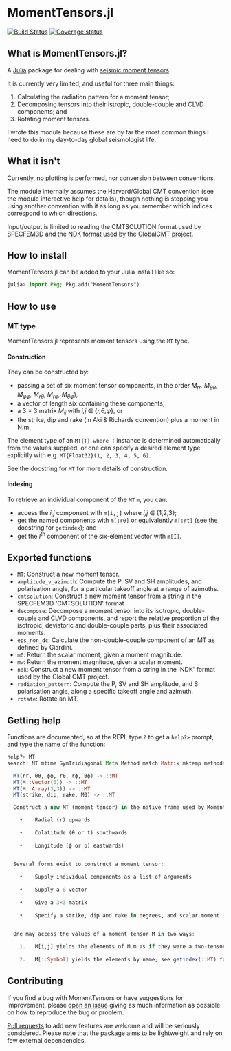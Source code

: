 # MomentTensors.jl

[![Build Status](https://github.com/anowacki/MomentTensors.jl/workflows/CI/badge.svg)](https://github.com/anowacki/MomentTensors.jl/actions)
[![Coverage status](https://codecov.io/gh/anowacki/MomentTensors.jl/branch/master/graph/badge.svg?token=knbujQ671A)](https://codecov.io/gh/anowacki/MomentTensors.jl)

## What is MomentTensors.jl?
A [Julia](http://julialang.org) package for dealing with [seismic moment
tensors](https://earthquake.usgs.gov/learn/glossary/?term=moment%20tensor).

It is currently very limited, and useful for three main things:

1. Calculating the radiation pattern for a moment tensor;
2. Decomposing tensors into their istropic, double-couple and CLVD
   components; and
3. Rotating moment tensors.

I wrote this module because these are by far the most common things I need to do
in my day-to-day global seismologist life.

## What it isn't
Currently, no plotting is performed, nor conversion between conventions.

The module internally assumes the Harvard/Global CMT convention (see the module
interactive help for details), though nothing is stopping you using another
convention with it as long as you remember which indices correspond to which
directions.

Input/output is limited to reading the CMTSOLUTION format used by
[SPECFEM3D](https://github.com/geodynamics/specfem3d) and the
[NDK](http://www.ldeo.columbia.edu/~gcmt/projects/CMT/catalog/allorder.ndk_explained)
format used by the [GlobalCMT project](https://globalcmt.org).

## How to install
MomentTensors.jl can be added to your Julia install like so:

```julia
julia> import Pkg; Pkg.add("MomentTensors")
```


## How to use
### MT type
MomentTensors.jl represents moment tensors using the `MT` type.

#### Construction
They can be constructed by:
- passing a set of six moment tensor components, in the order
  _M<sub>rr</sub>, M<sub>θθ</sub>, M<sub>φφ</sub>,
  M<sub>rθ</sub>, M<sub>rφ</sub>, M<sub>θφ</sub>_),
- a vector of length six containing these components,
- a 3 × 3 matrix _M<sub>ij</sub>_ with
  _i,j_ ∈ {_r,θ,φ_}, or
- the strike, dip and rake (in Aki & Richards convention) plus a moment
  in N.m.

The element type of an `MT{T} where T` instance is determined
automatically from the values supplied, or one can specify a
desired element type explicitly with e.g. `MT{Float32}(1, 2, 3, 4, 5, 6)`.

See the docstring for `MT` for more details of construction.

#### Indexing
To retrieve an individual component of the `MT` `m`, you can:
- access the _i,j_ component with `m[i,j]` where _i,j_ ∈ {1,2,3};
- get the named components with `m[:rθ]` or equivalently `m[:rt]`
  (see the docstring for `getindex`); and
- get the _I_<sup>th</sup> component of the six-element vector with
  `m[I]`.


## Exported functions

- `MT`: Construct a new moment tensor.
- `amplitude_v_azimuth`: Compute the P, SV and SH amplitudes, and polarisation angle,
  for a particular takeoff angle at a range of azimuths.
- `cmtsolution`: Construct a new moment tensor from a string in the SPECFEM3D 'CMTSOLUTION'
   format
- `decompose`: Decompose a moment tensor into its isotropic, double-couple
  and CLVD components, and report the relative proportion of the isotropic,
  deviatoric and double-couple parts, plus their associated moments.
- `eps_non_dc`: Calculate the non-double-couple component of an MT as
  defined by Giardini.
- `m0`: Return the scalar moment, given a moment magnitude.
- `mw`: Return the moment magnitude, given a scalar moment.
- `ndk`: Construct a new moment tensor from a string in the 'NDK' format used by
  the Global CMT project.
- `radiation_pattern`: Compute the P, SV and SH amplitude, and S polarisation angle,
  along a specific takeoff angle and azimuth.
- `rotate`: Rotate an MT.


## Getting help
Functions are documented, so at the REPL type `?` to get a `help?>` prompt,
and type the name of the function:

```julia
help?> MT
search: MT mtime SymTridiagonal Meta Method match Matrix mktemp methods matchall

  MT(rr, θθ, ϕϕ, rθ, rϕ, θϕ) -> ::MT
  MT(M::Vector(6)) -> ::MT
  MT(M::Array(3,3)) -> ::MT
  MT(strike, dip, rake, M0) -> ::MT

  Construct a new MT (moment tensor) in the native frame used by MomentTensors:

    •    Radial (r) upwards
      
    •    Colatitude (θ or t) southwards
      
    •    Longitude (ϕ or p) eastwards)
      

  Several forms exist to construct a moment tensor:

    •    Supply individual components as a list of arguments
      
    •    Supply a 6-vector
      
    •    Give a 3×3 matrix
      
    •    Specify a strike, dip and rake in degrees, and scalar moment (N.m)
      

  One may access the values of a moment tensor M in two ways:

    1.   M[i,j] yields the elements of M.m as if they were a two-tensor
      
    2.   M[::Symbol] yields the elements by name; see getindex(::MT) for details
```

## Contributing
If you find a bug with MomentTensors or have suggestions for improvement,
please
[open an issue](https://github.com/anowacki/MomentTensors.jl/issues/new/choose)
giving as much information as possible on how to reproduce the bug or problem.

[Pull requests](https://github.com/anowacki/MomentTensors.jl/compare)
to add new features are welcome and will be seriously
considered.  Please note that the package aims to be lightweight and
rely on few external dependencies.
